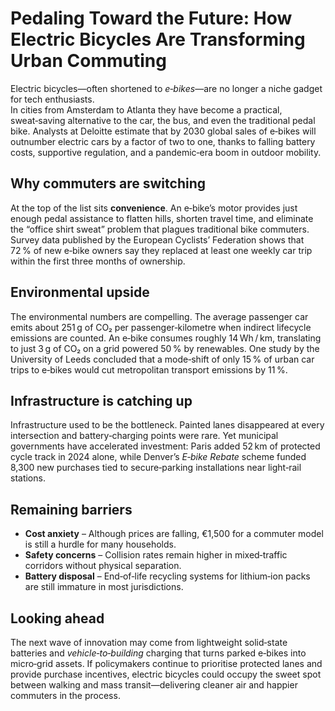 # Pedaling Toward the Future: How Electric Bicycles Are Transforming Urban Commuting

Electric bicycles—often shortened to *e‑bikes*—are no longer a niche gadget for tech enthusiasts.  
In cities from Amsterdam to Atlanta they have become a practical, sweat‑saving alternative to the car,
the bus, and even the traditional pedal bike. Analysts at Deloitte estimate that by 2030 global sales of
e‑bikes will outnumber electric cars by a factor of two to one, thanks to falling battery costs,
supportive regulation, and a pandemic‑era boom in outdoor mobility.

## Why commuters are switching

At the top of the list sits **convenience**. An e‑bike’s motor provides just enough pedal assistance to
flatten hills, shorten travel time, and eliminate the “office shirt sweat” problem that plagues
traditional bike commuters. Survey data published by the European Cyclists’ Federation shows that
72 % of new e‑bike owners say they replaced at least one weekly car trip within the first three months
of ownership.

## Environmental upside

The environmental numbers are compelling. The average passenger car emits about 251 g of CO₂ per
passenger‑kilometre when indirect lifecycle emissions are counted. An e‑bike consumes roughly
14 Wh / km, translating to just 3 g of CO₂ on a grid powered 50 % by renewables. One study by the
University of Leeds concluded that a mode‑shift of only 15 % of urban car trips to e‑bikes
would cut metropolitan transport emissions by 11 %.

## Infrastructure is catching up

Infrastructure used to be the bottleneck. Painted lanes disappeared at every intersection and
battery‑charging points were rare. Yet municipal governments have accelerated investment: Paris
added 52 km of protected cycle track in 2024 alone, while Denver’s *E‑bike Rebate* scheme
funded 8,300 new purchases tied to secure‑parking installations near light‑rail stations.

## Remaining barriers

* **Cost anxiety** – Although prices are falling, €1,500 for a commuter model is still a hurdle for
  many households.  
* **Safety concerns** – Collision rates remain higher in mixed‑traffic corridors without physical
  separation.  
* **Battery disposal** – End‑of‑life recycling systems for lithium‑ion packs are still immature in
  most jurisdictions.

## Looking ahead

The next wave of innovation may come from lightweight solid‑state batteries and
*vehicle‑to‑building* charging that turns parked e‑bikes into micro‑grid assets. If policymakers
continue to prioritise protected lanes and provide purchase incentives, electric bicycles could occupy
the sweet spot between walking and mass transit—delivering cleaner air and happier commuters in the
process.